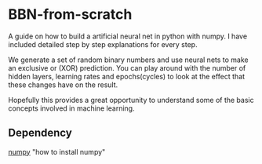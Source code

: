 # BBN-from-scratch
A guide on how to build a artificial neural net in python with numpy.
I have included detailed step by step explanations for every step.

We generate a set of random binary numbers and use neural nets to make an exclusive or (XOR) prediction.
You can play around with the number of hidden layers, learning rates  and epochs(cycles) to look at the effect that these changes have on the result.

Hopefully this provides a great opportunity to understand some of the basic concepts involved in machine learning.

## Dependency
[numpy](https://www.scipy.org/scipylib/download.html) "how to install numpy"

